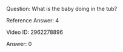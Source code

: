 Question: What is the baby doing in the tub?

Reference Answer: 4

Video ID: 2962278896

Answer: 0

